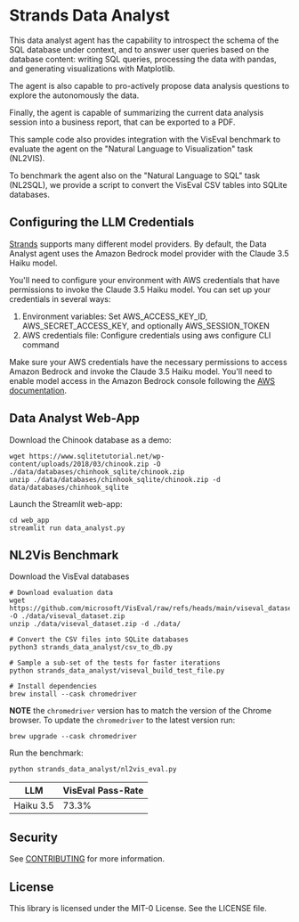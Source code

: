 # Strands Data Analyst
This data analyst agent has the capability to introspect the schema of the SQL database under context, and to answer user queries based on the database content: writing SQL queries, processing the data with pandas, and generating visualizations with Matplotlib.

The agent is also capable to pro-actively propose data analysis questions to explore the autonomously the data.

Finally, the agent is capable of summarizing the current data analysis session into a business report, that can be exported to a PDF.

This sample code also provides integration with the VisEval benchmark to evaluate the agent on the "Natural Language to Visualization" task (NL2VIS).

To benchmark the agent also on the "Natural Language to SQL" task (NL2SQL), we provide a script to convert the VisEval CSV tables into SQLite databases.

## Configuring the LLM Credentials
[Strands](https://strandsagents.com/latest/) supports many different model providers. By default, the Data Analyst agent uses the Amazon Bedrock model provider with the Claude 3.5 Haiku model.

You'll need to configure your environment with AWS credentials that have permissions to invoke the Claude 3.5 Haiku model. You can set up your credentials in several ways:
  1. Environment variables: Set AWS_ACCESS_KEY_ID, AWS_SECRET_ACCESS_KEY, and optionally AWS_SESSION_TOKEN
  2. AWS credentials file: Configure credentials using aws configure CLI command

Make sure your AWS credentials have the necessary permissions to access Amazon Bedrock and invoke the Claude 3.5 Haiku model. You'll need to enable model access in the Amazon Bedrock console following the [AWS documentation](https://docs.aws.amazon.com/bedrock/latest/userguide/model-access-modify.html).

## Data Analyst Web-App

Download the Chinook database as a demo:
```
wget https://www.sqlitetutorial.net/wp-content/uploads/2018/03/chinook.zip -O ./data/databases/chinhook_sqlite/chinook.zip
unzip ./data/databases/chinhook_sqlite/chinook.zip -d data/databases/chinhook_sqlite
```

Launch the Streamlit web-app:
```
cd web_app
streamlit run data_analyst.py
```

## NL2Vis Benchmark

Download the VisEval databases
```
# Download evaluation data
wget https://github.com/microsoft/VisEval/raw/refs/heads/main/viseval_dataset.zip -O ./data/viseval_dataset.zip
unzip ./data/viseval_dataset.zip -d ./data/

# Convert the CSV files into SQLite databases
python3 strands_data_analyst/csv_to_db.py

# Sample a sub-set of the tests for faster iterations
python strands_data_analyst/viseval_build_test_file.py

# Install dependencies
brew install --cask chromedriver
```

**NOTE** the `chromedriver` version has to match the version of the Chrome browser. To update the `chromedriver` to the latest version run:
```
brew upgrade --cask chromedriver
```

Run the benchmark:
```
python strands_data_analyst/nl2vis_eval.py
```

| LLM       | VisEval Pass-Rate |
|-----------|-------------------|
| Haiku 3.5 | 73.3%             |

## Security

See [CONTRIBUTING](CONTRIBUTING.md#security-issue-notifications) for more information.

## License

This library is licensed under the MIT-0 License. See the LICENSE file.

